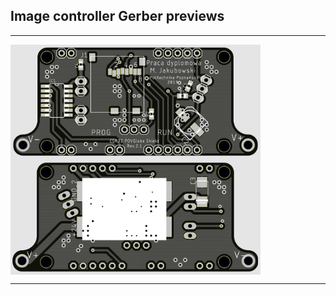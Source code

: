 ## Image controller Gerber previews
---

<img align="left" width=400 src="PCB_top_preview.PNG" />
<img align="center" width=400 src="PCB_bottom_preview.PNG" />

---